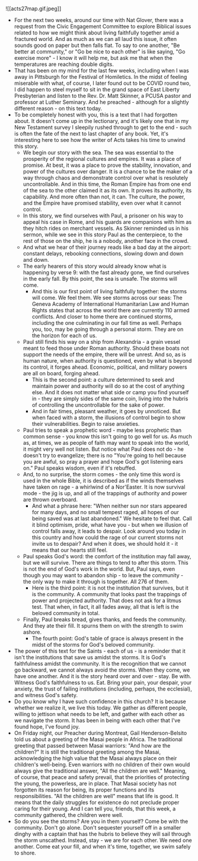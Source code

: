 ![[acts27map.gif.jpeg]]

- For the next two weeks, around our time with Nat Glover, there was a request from the Civic Engagement Committee to explore Biblical issues related to how we might think about living faithfully together amid a fractured world. And as much as we can all laud this issue, it often sounds good on paper but then falls flat. To say to one another, "Be better at community," or "Go be nice to each other" is like saying, "Go exercise more" - I know it will help me, but ask me that when the temperatures are reaching double digits.
- That has been on my mind for the last few weeks, including when I was away in Pittsburgh for the Festival of Homiletics.  In the midst of feeling miserable with what, of course, I later found out to be COVID round two, I did happen to steel myself to sit in the grand space of East Liberty Presbyterian and listen to the Rev. Dr. Matt Skinner, a PCUSA pastor and professor at Luther Seminary.  And he preached - although for a slightly different reason - on this text today.
- To be completely honest with you, this is a text that I had forgotten about. It doesn't come up in the lectionary, and it's likely one that in my New Testament survey I sleepily rushed through to get to the end - such is often the fate of the next to last chapter of any book. Yet, it's interesting here to see how the writer of Acts takes his time to unwind this story.
	- We begin our story with the sea.  The sea was essential to the prosperity of the regional cultures and empires. It was a place of promise.  At best, it was a place to prove the stability, innovation, and power of the cultures over danger.  It is a chance to be the maker of a way through chaos and demonstrate control over what is resolutely uncontrollable.  And in this time, the Roman Empire has from one end of the sea to the other claimed it as its own.  It proves its authority, its capability.  And more often than not, it can.  The culture, the power, and the Empire have promised stability, even over what it cannot control.
	- In this story, we find ourselves with Paul, a prisoner on his way to appeal his case in Rome, and his guards are companions with him as they hitch rides on merchant vessels.  As Skinner reminded us in his sermon, while we see in this story Paul as the centerpiece, to the rest of those on the ship, he is a nobody, another face in the crowd.
	- And what we hear of their journey reads like a bad day at the airport: constant delays, rebooking connections, slowing down and down and down. 
	- The early hearers of this story would already know what is happening by verse 9: with the fast already gone, we find ourselves in the early fall.  By this point, the sea is unsafe.  The storms will come.  
		- And this is our first point of living faithfully together: the storms will come.  We feel them. We see storms across our seas: The Geneva Academy of International Humanitarian Law and Human Rights states that across the world there are currently 110 armed conflicts. And closer to home there are continued storms, including the one culminating in our fall time as well.  Perhaps you, too, may be going through a personal storm.  They are on the horizon for each of us.
	- Paul still finds his way on a ship from Alexandria - a grain vessel meant to feed those under Roman authority.  Should these boats not support the needs of the empire, there will be unrest.  And so, as is human nature, when authority is questioned, even by what is beyond its control, it forges ahead.  Economic, political, and military powers are all on board, forging ahead. 
		- This is the second point: a culture determined to seek and maintain power and authority will do so at the cost of anything else.  And it does not matter what side or camp you find yourself in - they are simply sides of the same coin, living into the hubris of controlling the uncontrollable for the sake of power.
		- And in fair times, pleasant weather, it goes by unnoticed.  But when faced with a storm, the illusions of control begin to show their vulnerabilities.  Begin to raise anxieties.
	- Paul tries to speak a prophetic word - maybe less prophetic than common sense - you know this isn't going to go well for us.  As much as, at times, we as people of faith may want to speak into the world, it might very well not listen.  But notice what Paul does not do - he doesn't try to evangelize; there is no "You're going to hell because you are awful, so pray a prayer and hope God's got listening ears on."  Paul speaks wisdom, even if it's rebuffed.
	- And, to no surprise, the storm comes - the only time this word is used in the whole Bible, it is described as if the winds themselves have taken on rage - a whirlwind of a Nor'Easter.  It is now survival mode - the jig is up, and all of the trappings of authority and power are thrown overboard.   
		- And what a phrase here: "When neither sun nor stars appeared for many days, and no small tempest raged, all hopes of our being saved was at last abandoned."  We hesitate to feel that.  Call it blind optimism, pride, what have you - but when we illusion of control falls away, it leads to despair.  Look around you today in this country and how could the rage of our current storms not invite us to despair? And when it does, we should hold it - it means that our hearts still feel.
	- Paul speaks God's word: the comfort of the institution may fall away, but we will survive.  There are things to tend to after this storm.  This is not the end of God's work in the world.  But, Paul says, even though you may want to abandon ship - to leave the community - the only way to make it through is together.  All 276 of them.
		- Here is the third point: it is not the institution that survives, but it is the community.  A community that looks past the trappings of power and projected authority.  That does not ask for a litmus test.  That when, in fact, it all fades away, all that is left is the beloved community in total.
	- Finally, Paul breaks bread, gives thanks, and feeds the community.  And they ate their fill.  It spurns them on with the strength to swim ashore.
		- The fourth point: God's table of grace is always present in the midst of the storms for God's beloved community.
- The power of this text for the Saints - each of us - is a reminder that it isn't the institutions that save us amidst the storms.  It is God's faithfulness amidst the community.  It is the recognition that we cannot go backward, we cannot always avoid the storms.  When they come, we have one another.  And it is the story heard over and over - stay.  Be with.  Witness God's faithfulness to us.  Eat.  Bring your pain, your despair, your anxiety, the trust of failing institutions (including, perhaps, the ecclesial), and witness God's safety.
- Do you know why I have such confidence in this church?  It is because whether we realize it, we live this today.  We gather as different people, willing to jettison what needs to be left, and gather with each other as we navigate the storm.  It has been in being with each other that I've found hope, I've found joy.
- On Friday night, our Preacher during Montreat, Gail Henderson-Belsito told us about a greeting of the Masai people in Africa.  The traditional greeting that passed between Masai warriors: "And how are the children?" It is still the traditional greeting among the Masai, acknowledging the high value that the Masai always place on their children's well-being. Even warriors with no children of their own would always give the traditional answer, "All the children are well." Meaning, of course, that peace and safety prevail, that the priorities of protecting the young, the powerless, are in place. That Masai society has not forgotten its reason for being, its proper functions and its responsibilities. "All the children are well" means that life is good. It means that the daily struggles for existence do not preclude proper caring for their young.  And I can tell you, friends, that this week, a community gathered, the children were well.
- So do you see the storms?  Are you in them yourself?  Come be with the community.  Don't go alone.  Don't sequester yourself off in a smaller dinghy with a captain that has the hubris to believe they will sail through the storm unscathed.  Instead, stay - we are for each other.  We need one another.  Come eat your fill, and when it's time, together, we swim safely to shore.